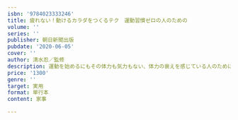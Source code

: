 ```yaml
---
isbn: '9784023333246'
title: 疲れない！動けるカラダをつくるテク　運動習慣ゼロの人のための
volume: ''
series: ''
publisher: 朝日新聞出版
pubdate: '2020-06-05'
cover: ''
author: 清水忍／監修
description: 運動を始めるにもその体力も気力もない、体力の衰えを感じている人のために、運動以前のからだの動かし方を教えます！　イスの座り方
price: '1300'
genre: ''
target: 実用
format: 単行本
content: 家事

---
```

